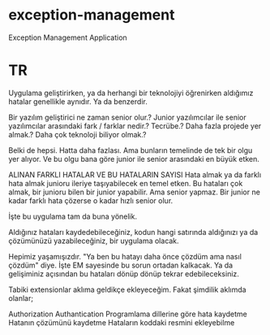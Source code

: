 # exception-management
Exception Management Application


# TR
Uygulama geliştirirken, ya da herhangi bir teknolojiyi öğrenirken aldığımız hatalar genellikle aynıdır.
Ya da benzerdir.

Bir yazılım geliştirici ne zaman senior olur.? Junior yazılımcılar ile senior yazılımcılar arasındaki
fark / farklar nedir.? Tecrübe.? Daha fazla projede yer almak.? Daha çok teknoloji biliyor olmak.?

Belki de hepsi. Hatta daha fazlası. Ama bunların temelinde de tek bir olgu yer alıyor.
Ve bu olgu bana göre junior ile senior arasındaki en büyük etken.

ALINAN FARKLI HATALAR VE BU HATALARIN SAYISI
Hata almak ya da farklı hata almak junioru ileriye taşıyabilecek en temel etken.
Bu hataları çok almak, bir junioru bilen bir junior yapabilir. Ama senior yapmaz.
Bir junior ne kadar farklı hata çözerse o kadar hızlı senior olur.

İşte bu uygulama tam da buna yönelik.

Aldığınız hataları kaydedebileceğiniz, kodun hangi satırında aldığınızı ya da çözümünüzü yazabileceğiniz,
bir uygulama olacak. 

Hepimiz yaşamışızdır. "Ya ben bu hatayı daha önce çözdüm ama nasıl çözdüm" diye. İşte EM sayesinde bu sorun ortadan kalkacak.
Ya da gelişiminiz açısından bu hataları dönüp dönüp tekrar edebileceksiniz.

Tabiki extensionlar aklıma geldikçe ekleyeceğim. Fakat şimdilik aklımda olanlar;

Authorization
Authantication
Programlama dillerine göre hata kaydetme
Hatanın çözümünü kaydetme
Hataların koddaki resmini ekleyebilme

